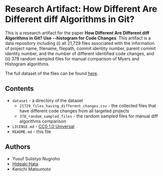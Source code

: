 # Research Artifact: How Different Are Different diff Algorithms in Git?

This is a research artifact for the paper **How Different Are Different diff Algorithms in Git? Use --histogram for Code Changes**. This artifact is a data repository including (i) all 21,729 files associated with the information of project name, filename, filepath, commit identity number, parent commit identity number, and the number of different identified code changes, and (ii) 378 random sampled files for manual comparison of Myers and Histogram algorithms.

The full dataset of the files can be found [here](https://github.com/yusufsn/diff-of-diffs.data/tree/master/dataset).


## Contents
* `dataset` - a directory of the dataset
  * `21729_files_having_different_changes.csv` - the collected files that have different code changes from all targeted projects
  * `378_random_sampled_files` - the random sampled files for manual diff algorithms comparison
* `LICENSE.md` - [CC0 1.0 Universal](https://creativecommons.org/publicdomain/zero/1.0/)
* `README.md` - this file

## Authors
* Yusuf Sulistyo Nugroho
* [Hideaki Hata](https://hideakihata.github.io/)
* Kenichi Matsumoto
